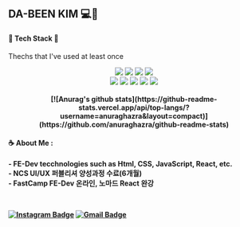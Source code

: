 ## DA-BEEN KIM 💻💙

<h4 align="left">📌 Tech Stack 📌</h4>
<p  align="left"> Thechs that I've used at least once 


<div align="center">
    <img src="https://img.shields.io/badge/HTML5-E34F26?style=flat-square&logo=HTML5&logoColor=white"/>
    <img src="https://img.shields.io/badge/CSS3-1572B6?style=flat-square&logo=CSS3&logoColor=white"/>
    <img src="https://img.shields.io/badge/Sass-CC6699?style=flat-square&logo=Sass&logoColor=white"/>
    <img src="https://img.shields.io/badge/Bootstrap-302683?style=flat-square&logo=Bootstrap&logoColor=white"/><br>
    <img src="https://img.shields.io/badge/JavaScript-F7DF1E?style=flat-square&logo=JavaScript&logoColor=white"/>
    <img src="https://img.shields.io/badge/TypeScript-3178C6?style=flat-square&logo=TypeScript&logoColor=white"/>
    <img src="https://img.shields.io/badge/React-61DAFB?style=flat-square&logo=React&logoColor=black"/>
    <img src="https://img.shields.io/badge/Webpack-006272?style=flat-square&logo=Webpack&logoColor=white"/>
    <img src="https://img.shields.io/badge/Adobe-F40D12?style=flat-square&logo=Adobe&logoColor=white"/>
</div><b><br>

<div align="center">
[![Anurag's github stats](https://github-readme-stats.vercel.app/api/top-langs/?username=anuraghazra&layout=compact)](https://github.com/anuraghazra/github-readme-stats)
</div>

<h4 align="left">☕️ About Me : </h4>
<p align="left" text-align="justify">
- FE-Dev tecchnologies such as Html, CSS, JavaScript, React, etc.<br>
- NCS UI/UX 퍼블리셔 양성과정 수료(6개월) <br>
- FastCamp FE-Dev 온라인, 노마드 React 완강 </p><br>

[![Instagram Badge](https://img.shields.io/badge/Instagram-BD081C?style=flat-square&logo=Instagram&logoColor=white&link=https://www.instagram.com/on_db)](https://www.instagram.com/on_db)</a>
[![Gmail Badge](https://img.shields.io/badge/Gmail-4285F4?style=flat-square&logo=Gmail&logoColor=white&link=mailto:hobak0278@gmail.com)](mailto:hobak0278@gmail.com)</a>

